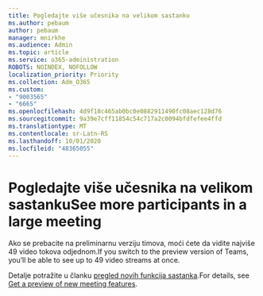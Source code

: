 ```yaml
---
title: Pogledajte više učesnika na velikom sastanku
ms.author: pebaum
author: pebaum
manager: mnirkhe
ms.audience: Admin
ms.topic: article
ms.service: o365-administration
ROBOTS: NOINDEX, NOFOLLOW
localization_priority: Priority
ms.collection: Adm_O365
ms.custom:
- "9003565"
- "6665"
ms.openlocfilehash: 4d9f18c465ab0bc0e0882911490fc08aec128d76
ms.sourcegitcommit: 9a39e7cff11854c54c717a2c0094bfdfefee4ffd
ms.translationtype: MT
ms.contentlocale: sr-Latn-RS
ms.lasthandoff: 10/01/2020
ms.locfileid: "48365055"
---
```

# <a name="see-more-participants-in-a-large-meeting"></a><span data-ttu-id="3731d-102">Pogledajte više učesnika na velikom sastanku</span><span class="sxs-lookup"><span data-stu-id="3731d-102">See more participants in a large meeting</span></span>

<span data-ttu-id="3731d-103">Ako se prebacite na preliminarnu verziju timova, moći ćete da vidite najviše 49 video tokova odjednom.</span><span class="sxs-lookup"><span data-stu-id="3731d-103">If you switch to the preview version of Teams, you’ll be able to see up to 49 video streams at once.</span></span>

<span data-ttu-id="3731d-104">Detalje potražite u članku [pregled novih funkcija sastanka](https://support.microsoft.com/office/04533e91-3203-4530-a1c0-8f77c0731699).</span><span class="sxs-lookup"><span data-stu-id="3731d-104">For details, see [Get a preview of new meeting features](https://support.microsoft.com/office/04533e91-3203-4530-a1c0-8f77c0731699).</span></span>
